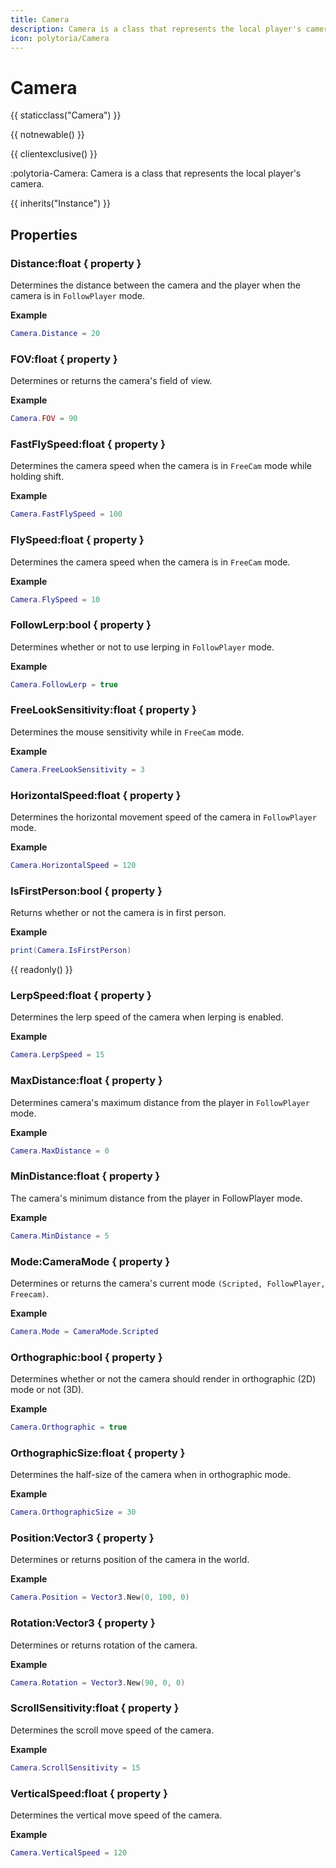 ```yaml
---
title: Camera
description: Camera is a class that represents the local player's camera.
icon: polytoria/Camera
---
```


# Camera

{{ staticclass("Camera") }}

{{ notnewable() }}

{{ clientexclusive() }}

:polytoria-Camera: Camera is a class that represents the local player's camera.

{{ inherits("Instance") }}

## Properties

### Distance:float { property }

Determines the distance between the camera and the player when the camera is in `FollowPlayer` mode.

**Example**

```lua
Camera.Distance = 20
```

### FOV:float { property }

Determines or returns the camera's field of view.

**Example**

```lua
Camera.FOV = 90
```

### FastFlySpeed:float { property }

Determines the camera speed when the camera is in `FreeCam` mode while holding shift.

**Example**

```lua
Camera.FastFlySpeed = 100
```

### FlySpeed:float { property }

Determines the camera speed when the camera is in `FreeCam` mode.

**Example**

```lua
Camera.FlySpeed = 10
```

### FollowLerp:bool { property }

Determines whether or not to use lerping in `FollowPlayer` mode.

**Example**

```lua
Camera.FollowLerp = true
```

### FreeLookSensitivity:float { property }

Determines the mouse sensitivity while in `FreeCam` mode.

**Example**

```lua
Camera.FreeLookSensitivity = 3
```

### HorizontalSpeed:float { property }

Determines the horizontal movement speed of the camera in `FollowPlayer` mode.

**Example**

```lua
Camera.HorizontalSpeed = 120
```

### IsFirstPerson:bool { property }

Returns whether or not the camera is in first person.

**Example**

```lua
print(Camera.IsFirstPerson)
```

{{ readonly() }}

### LerpSpeed:float { property }

Determines the lerp speed of the camera when lerping is enabled.

**Example**

```lua
Camera.LerpSpeed = 15
```

### MaxDistance:float { property }

Determines camera's maximum distance from the player in `FollowPlayer` mode.

**Example**

```lua
Camera.MaxDistance = 0
```

### MinDistance:float { property }

The camera's minimum distance from the player in FollowPlayer mode.

**Example**

```lua
Camera.MinDistance = 5
```

### Mode:CameraMode { property }

Determines or returns the camera's current mode `(Scripted, FollowPlayer, Freecam)`.

**Example**

```lua
Camera.Mode = CameraMode.Scripted
```

### Orthographic:bool { property }

Determines whether or not the camera should render in orthographic (2D) mode or not (3D).

**Example**

```lua
Camera.Orthographic = true
```

### OrthographicSize:float { property }

Determines the half-size of the camera when in orthographic mode.

**Example**

```lua
Camera.OrthographicSize = 30
```

### Position:Vector3 { property }

Determines or returns position of the camera in the world.

**Example**

```lua
Camera.Position = Vector3.New(0, 100, 0)
```

### Rotation:Vector3 { property }

Determines or returns rotation of the camera.

**Example**

```lua
Camera.Rotation = Vector3.New(90, 0, 0)
```

### ScrollSensitivity:float { property }

Determines the scroll move speed of the camera.

**Example**

```lua
Camera.ScrollSensitivity = 15
```

### VerticalSpeed:float { property }

Determines the vertical move speed of the camera.

**Example**

```lua
Camera.VerticalSpeed = 120
```

